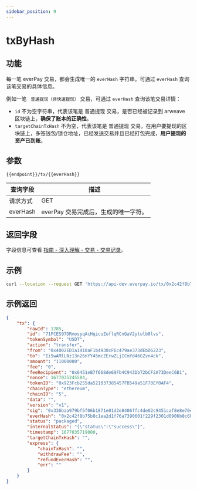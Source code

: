 ```yaml
---
sidebar_position: 9
---
```


# txByHash

## 功能
每一笔 everPay 交易，都会生成唯一的 `everHash` 字符串。可通过 `everHash` 查询该笔交易的具体信息。

例如一笔  ` 普通提现（非快速提现）` 交易，可通过 `everHash` 查询该笔交易详情：
* `id` 不为空字符串，代表该笔是 普通提现 交易，是否已经被记录到 arweave 区块链上，**确保了账本的正确性**。
* `targetChainTxHash` 不为空，代表该笔是 普通提现 交易，在用户要提现的区块链上，多签钱包/锁仓地址，已经发送交易并且已经打包完成，**用户提现的资产已到账**。


## 参数
`{{endpoint}}/tx/{{everHash}}`

|查询字段|描述|
|---|---|
|请求方式|GET|
|everHash|everPay 交易完成后，生成的唯一字符。|

## 返回字段
字段信息可查看 [指南 - 深入理解 - 交易 - 交易记录](../../basic/dive/transaction#交易记录)。
## 示例

```bash
curl --location --request GET 'https://api-dev.everpay.io/tx/0x2c42f8b75b8c1ea2d1f76a7390601f229f2301d0906b8c6bba11b05551d2b3a8'
```

## 示例返回
```json
{
    "tx": {
        "rawId": 1285,
        "id": "71FCES97DRmosyqAcHqicuZuflqRCnQaV2ytulb8lvs",
        "tokenSymbol": "USDT",
        "action": "transfer",
        "from": "0x4002ED1a1410aF1b4930cF6c479ae373dEbD6223",
        "to": "Ii5wAMlLNz13n26nYY45mcZErwZLjICmYd46GZvn4ck",
        "amount": "11000000",
        "fee": "0",
        "feeRecipient": "0x6451eB7f668de69Fb4C943Db72bCF2A73DeeC6B1",
        "nonce": 1677035245584,
        "tokenID": "0x923Fcb255da521037385457FB549a51F78Ef0AF4",
        "chainType": "ethereum",
        "chainID": "5",
        "data": "",
        "version": "v1",
        "sig": "0x336baa979bf5f06b1871e01d2e8406ffc4de02c9451caf8e8e70e1991337aca073b5e251e9610db5a9a87fef002c7a8f922239c8112c756416d5097cc47260901b",
        "everHash": "0x2c42f8b75b8c1ea2d1f76a7390601f229f2301d0906b8c6bba11b05551d2b3a8",
        "status": "packaged",
        "internalStatus": "{\"status\":\"success\"}",
        "timestamp": 1677035719000,
        "targetChainTxHash": "",
        "express": {
            "chainTxHash": "",
            "withdrawFee": "",
            "refundEverHash": "",
            "err": ""
        }
    }
}
```